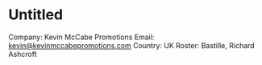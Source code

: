 # Untitled

Company: Kevin McCabe Promotions
Email: kevin@kevinmccabepromotions.com
Country: UK
Roster: Bastille, Richard Ashcroft